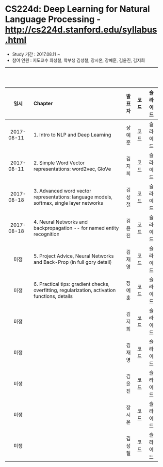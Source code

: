 # CS224d: Deep Learning for Natural Language Processing - http://cs224d.stanford.edu/syllabus.html

- Study 기간 : 2017.08.11 ~
- 참여 인원 : 지도교수 최성철, 학부생 김성철, 장시온, 장예훈, 김윤진, 김지희
<hr>
<br>
<br>

|일시          |Chapter                                               |발표자    |코드    |슬라이드     |
|:------------:|:-----------------------------------------------------|:-------:|:------:|:----------:|
|2017-08-11    |1. Intro to NLP and Deep Learning|장예훈|코드|슬라이드|
|2017-08-11    |2. Simple Word Vector representations: word2vec, GloVe|김지희|코드|슬라이드|
|2017-08-18    |3. Advanced word vector representations: language models, softmax, single layer networks|김성철|코드|슬라이드|
|2017-08-18    |4. Neural Networks and backpropagation -- for named entity recognition|김윤진|코드|슬라이드|
|미정|5. Project Advice, Neural Networks and Back-Prop (in full gory detail)|김재영|코드|슬라이드|
|미정|6. Practical tips: gradient checks, overfitting, regularization, activation functions, details|장예훈|코드|슬라이드|
|미정| |김지희|코드|슬라이드|
|미정| |김재영|코드|슬라이드|
|미정| |김윤진|코드|슬라이드|
|미정| |장시온|코드|슬라이드|
|미정| |김성철|코드|슬라이드|
